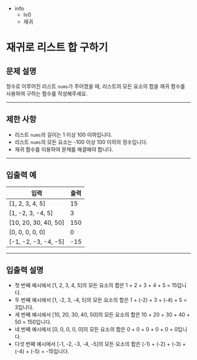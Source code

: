 - info
    - lv0
    - 재귀

# 재귀로 리스트 합 구하기
## 문제 설명
정수로 이루어진 리스트 `nums`가 주어졌을 때, 리스트의 모든 요소의 합을 재귀 함수를 사용하여 구하는 함수를 작성해주세요.

---

## 제한 사항

- 리스트 `nums`의 길이는 1 이상 100 이하입니다.
- 리스트 `nums`의 모든 요소는 -100 이상 100 이하의 정수입니다.
- 재귀 함수를 이용하여 문제를 해결해야 합니다.

---

## 입출력 예

| 입력                 | 출력 |
| -------------------- | ---- |
| [1, 2, 3, 4, 5]      | 15   |
| [1, -2, 3, -4, 5]    | 3    |
| [10, 20, 30, 40, 50] | 150  |
| [0, 0, 0, 0, 0]      | 0    |
| [-1, -2, -3, -4, -5] | -15  |

---

## 입출력 설명
- 첫 번째 예시에서 [1, 2, 3, 4, 5]의 모든 요소의 합은 1 + 2 + 3 + 4 + 5 = 15입니다.
- 두 번째 예시에서 [1, -2, 3, -4, 5]의 모든 요소의 합은 1 + (-2) + 3 + (-4) + 5 = 3입니다.
- 세 번째 예시에서 [10, 20, 30, 40, 50]의 모든 요소의 합은 10 + 20 + 30 + 40 + 50 = 150입니다.
- 네 번째 예시에서 [0, 0, 0, 0, 0]의 모든 요소의 합은 0 + 0 + 0 + 0 + 0 = 0입니다.
- 다섯 번째 예시에서 [-1, -2, -3, -4, -5]의 모든 요소의 합은 (-1) + (-2) + (-3) + (-4) + (-5) = -15입니다.